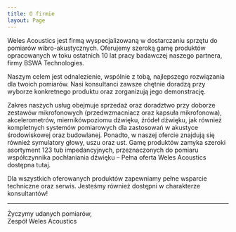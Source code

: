 ```yaml
---
title: O firmie
layout: Page
---
```


Weles Acoustics jest firmą wyspecjalizowaną w dostarczaniu sprzętu do pomiarów wibro-akustycznych. Oferujemy szeroką gamę produktów opracowanych w toku ostatnich 10 lat pracy badawczej naszego partnera, firmy BSWA Technologies.

Naszym celem jest odnalezienie, wspólnie z tobą, najlepszego rozwiązania dla twoich pomiarów. Nasi konsultanci zawsze chętnie doradzą przy wyborze konkretnego produktu oraz zorganizują jego demonstrację.

Zakres naszych usług obejmuje sprzedaż oraz doradztwo przy doborze zestawów mikrofonowych (przedwzmacniacz oraz kapsuła mikrofonowa), akcelerometrów, miernikówpoziomu dźwięku, źródeł dźwięku, jak również kompletnych systemów pomiarowych dla zastosowań w akustyce środowiskowej oraz budowlanej. Ponadto, w naszej ofercie znajdują się również symulatory głowy, uszu oraz ust. Gamę produktów zamyka szeroki asortyment 123
tub impedancyjnych, przeznaczonych do pomiaru współczynnika pochłaniania dźwięku – Pełna oferta Weles Acoustics dostępna tutaj.

Dla wszystkich oferowanych produktów zapewniamy pełne wsparcie techniczne oraz serwis. Jesteśmy również dostępni w charakterze konsultantów!

---

Życzymy udanych pomiarów,<br />
Zespół Weles Acoustics
